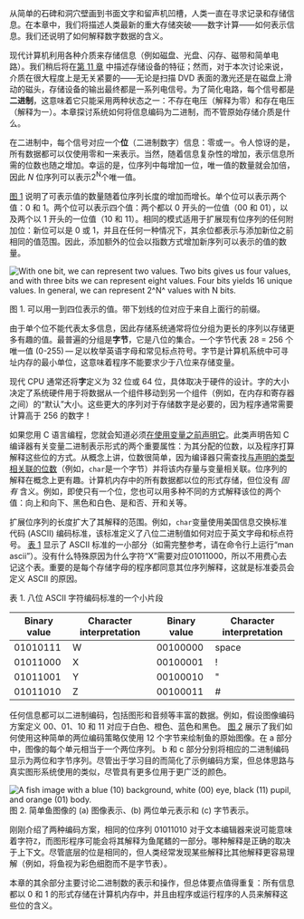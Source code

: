 
从简单的石碑和洞穴壁画到书面文字和留声机凹槽，人类一直在寻求记录和存储信息。在本章中，我们将描述人类最新的重大存储突破——数字计算——如何表示信息。我们还说明了如何解释数字数据的含义。

现代计算机利用各种介质来存储信息（例如磁盘、光盘、闪存、磁带和简单电路）。我们稍后将在[第 11 章](https://diveintosystems.org/book/C11-MemHierarchy/devices.html#_storage_devices) 中描述存储设备的特征；然而，对于本次讨论来说，介质在很大程度上是无关紧要的——无论是扫描 DVD 表面的激光还是在磁盘上滑动的磁头，存储设备的输出最终都是一系列电信号。为了简化电路，每个信号都是**二进制**，这意味着它只能采用两种状态之一：不存在电压（解释为零）和存在电压（解释为一）。本章探讨系统如何将信息编码为二进制，而不管原始存储介质是什么。

在二进制中，每个信号对应一个**位**（二进制数字）信息：零或一。令人惊讶的是，所有数据都可以仅使用零和一来表示。当然，随着信息复杂性的增加，表示信息所需的位数也随之增加。幸运的是，位序列中每增加一位，唯一值的数量就会加倍，因此 _N_ 位序列可以表示2<sup>N</sup>个唯一值。

[图 1](https://diveintosystems.org/book/C4-Binary/index.html#FigNumberOfBitsValues) 说明了可表示值的数量随着位序列长度的增加而增长。单个位可以表示两个值：0 和 1。两个位可以表示四个值：两个都以 0 开头的一位值（00 和 01），以及两个以 1 开头的一位值（10 和 11）。相同的模式适用于扩展现有位序列的任何附加位：新位可以是 0 或 1，并且在任何一种情况下，其余位都表示与添加新位之前相同的值范围。因此，添加额外的位会以指数方式增加新序列可以表示的值的数量。

![With one bit, we can represent two values.  Two bits gives us four values, and with three bits we can represent eight values.  Four bits yields 16 unique values.  In general, we can represent 2^N^ values with N bits.](https://diveintosystems.org/book/C4-Binary/_images/NumberOfBitsValues.png)

图 1. 可以用一到四位表示的值。带下划线的位对应于来自上面行的前缀。


由于单个位不能代表太多信息，因此存储系统通常将位分组为更长的序列以存储更多有趣的值。最普遍的分组是**字节**，它是八位的集合。一个字节代表 28 = 256 个唯一值 (0-255) — 足以枚举英语字母和常见标点符号。字节是计算机系统中可寻址内存的最小单位，这意味着程序不能要求少于八位来存储变量。

现代 CPU 通常还将**字**定义为 32 位或 64 位，具体取决于硬件的设计。字的大小决定了系统硬件用于将数据从一个组件移动到另一个组件（例如，在内存和寄存器之间）的“默认”大小。这些更大的序列对于存储数字是必要的，因为程序通常需要计算高于 256 的数字！

如果您用 C 语言编程，您就会知道必须[在使用变量之前声明它](https://diveintosystems.org/book/C1-C_intro/getting_started.html#_variables_and_c_numeric_types)。此类声明告知 C 编译器有关变量二进制表示形式的两个重要属性：为其分配的位数，以及程序打算解释这些位的方式。从概念上讲，位数很简单，因为编译器只需查找[与声明的类型相关联的位数](https://diveintosystems.org/book/C1-C_intro/getting_started.html#_c_numeric_types)（例如，`char`是一个字节）并将该内存量与变量相关联。位序列的解释在概念上更有趣。计算机内存中的所有数据都以位的形式存储，但位没有 _固有_ 含义。例如，即使只有一个位，您也可以用多种不同的方式解释该位的两个值：向上和向下、黑色和白色、是和否、开和关等。

扩展位序列的长度扩大了其解释的范围。例如，`char`变量使用美国信息交换标准代码 (ASCII) 编码标准，该标准定义了八位二进制值如何对应于英文字母和标点符号。 [表 1](https://diveintosystems.org/book/C4-Binary/index.html#TabAscii) 显示了 ASCII 标准的一小部分（如需完整参考，请在命令行上运行“man ascii”）。没有什么特殊原因为什么字符“X”需要对应01011000，所以不用费心去记这个表。重要的是每个存储字母的程序都同意其位序列解释，这就是标准委员会定义 ASCII 的原因。

表 1. 八位 ASCII 字符编码标准的一个小片段

|Binary value|Character interpretation|Binary value|Character interpretation|
|---|---|---|---|
|01010111|W|00100000|space|
|01011000|X|00100001|!|
|01011001|Y|00100010|"|
|01011010|Z|00100011|#|

任何信息都可以二进制编码，包括图形和音频等丰富的数据。例如，假设图像编码方案定义 00、01、10 和 11 对应于白色、橙色、蓝色和黑色。 [图 2](https://diveintosystems.org/book/C4-Binary/index.html#FigImageRepresentation) 展示了我们如何使用这种简单的两位编码策略仅使用 12 个字节来绘制鱼的原始图像。在 a 部分中，图像的每个单元相当于一个两位序列。 b 和 c 部分分别将相应的二进制编码显示为两位和字节序列。尽管出于学习目的而简化了示例编码方案，但总体思路与真实图形系统使用的类似，尽管具有更多位用于更广泛的颜色。

![A fish image with a blue (10) background, white (00) eye, black (11) pupil, and orange (01) body.](https://diveintosystems.org/book/C4-Binary/_images/ImageRepresentation.png)
图 2. 简单鱼图像的 (a) 图像表示、(b) 两位单元表示和 (c) 字节表示。

刚刚介绍了两种编码方案，相同的位序列 01011010 对于文本编辑器来说可能意味着字符`Z`，而图形程序可能会将其解释为鱼尾鳍的一部分。哪种解释是正确的取决于上下文。尽管底层的位是相同的，但人类经常发现某些解释比其他解释更容易理解（例如，将鱼视为彩色细胞而不是字节表）。

本章的其余部分主要讨论二进制数的表示和操作，但总体要点值得重复：所有信息都以 0 和 1 的形式存储在计算机内存中，并且由程序或运行程序的人员来解释这些位的含义。